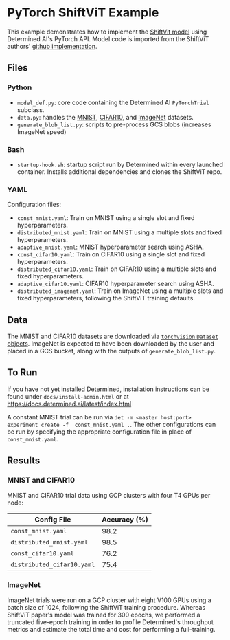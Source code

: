 # PyTorch ShiftViT Example

This example demonstrates how to implement the [ShiftVit model](https://arxiv.org/abs/2201.10801) using Determined AI's
PyTorch API. Model code is imported from the ShiftViT authors' [github implementation](https://github.com/microsoft/SPACH).

## Files

### Python

* `model_def.py`: core code containing the Determined AI `PyTorchTrial` subclass.
* `data.py`: handles the
[MNIST](http://pytorch.org/vision/main/generated/torchvision.datasets.MNIST.html#torchvision.datasets.MNIST),
[CIFAR10](http://pytorch.org/vision/main/generated/torchvision.datasets.CIFAR10.html),
and [ImageNet](https://www.image-net.org) datasets.
* `generate_blob_list.py`: scripts to pre-process GCS blobs (increases ImageNet speed)

### Bash
* `startup-hook.sh`: startup script run by Determined within every launched container. Installs additional dependencies
and clones the ShiftViT repo.

### YAML
Configuration files:
* `const_mnist.yaml`: Train on MNIST using a single slot and fixed hyperparameters.
* `distributed_mnist.yaml`: Train on MNIST using a multiple slots and fixed hyperparameters.
* `adaptive_mnist.yaml`: MNIST hyperparameter search using ASHA.
* `const_cifar10.yaml`: Train on CIFAR10 using a single slot and fixed hyperparameters.
* `distributed_cifar10.yaml`: Train on CIFAR10 using a multiple slots and fixed hyperparameters.
* `adaptive_cifar10.yaml`: CIFAR10 hyperparameter search using ASHA.
* `distributed_imagenet.yaml`: Train on ImageNet using a multiple slots and fixed hyperparameters, following the ShiftViT training defaults.

## Data
The MNIST and CIFAR10 datasets are downloaded via [`torchvision` `Dataset` objects](https://pytorch.org/vision/stable/datasets.html).
ImageNet is expected to have been downloaded by the user and placed in a GCS bucket, along with the outputs
of `generate_blob_list.py`.

## To Run
If you have not yet installed Determined, installation instructions can be found
under `docs/install-admin.html` or at https://docs.determined.ai/latest/index.html

A constant MNIST trial can be run via `det -m <master host:port> experiment create -f 
const_mnist.yaml .`. The other configurations can be run by specifying the appropriate 
configuration file in place of `const_mnist.yaml`.

## Results

### MNIST and CIFAR10

MNIST and CIFAR10 trial data using GCP clusters with four T4 GPUs per node:

| Config File                | Accuracy (%) |
|----------------------------|--------------|
| `const_mnist.yaml`         | 98.2         |
| `distributed_mnist.yaml`   | 98.5         |
| `const_cifar10.yaml`       | 76.2         |
| `distributed_cifar10.yaml` | 75.4         |

### ImageNet

ImageNet trials were run on a GCP cluster with eight V100 GPUs using a batch size of 1024, following
the ShiftViT training procedure.  Whereas ShiftViT paper's model was trained for 300 epochs, we performed a truncated
five-epoch training in order to profile Determined's throughput metrics and estimate the total time and cost
for performing a full-training.